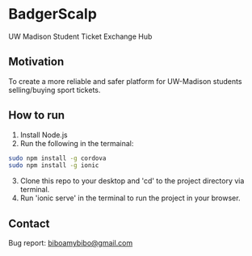 # BadgerScalp
UW Madison Student Ticket Exchange Hub

## Motivation
To create a more reliable and safer platform for UW-Madison students selling/buying sport tickets.

## How to run
1) Install Node.js
2) Run the following in the termainal:
```sh
sudo npm install -g cordova
sudo npm install -g ionic
```
3) Clone this repo to your desktop and 'cd' to the project directory via terminal.
4) Run 'ionic serve' in the terminal to run the project in your browser.

## Contact
Bug report: biboamybibo@gmail.com

